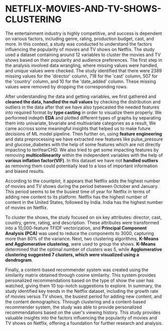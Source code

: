 # NETFLIX-MOVIES-AND-TV-SHOWS-CLUSTERING
The entertainment industry is highly competitive, and success is dependent on various factors, including genre, rating, production budget, cast, and more. In this context, a study was conducted to understand the factors influencing the popularity of movies and TV shows on Netflix. The study used a dataset containing around 12 variables to cluster the movies and TV shows based on their popularity and audience preferences. The first step in the analysis involved data wrangling, where missing values were handled, and unique values were checked. The study identified that there were 2389 missing values for the 'director' column, 718 for the 'cast' column, 507 for the 'country' column, and 10 for the 'date_added' column. These missing values were removed by dropping the corresponding rows.

After understanding the data and getting variables, we first gathered and **cleaned the data, handled the null values** by checking the distribution and outliers in the data after that we have also typecasted the needed features into required format by **type casting** in order to visualize them properly. We performed indepth **EDA** and plotted different types of graphs by separating them into univariate, bivariate and multivariate categories as a result, We came accross some meaningful insights that helped us to make future decisions of ML model pipeline. Then further on, using **feature engineering** and data preprocessing  we have extracted new features like pulse_pressure and glucose_diabetes with the help of some features which are not directly impacting to tenYearCHD. We also tried to get some impacting features by removing **multicollinearity** within the independent variables with the help of **various inflation factor(VIF)**. In this dataset we have not **handled outliers** as removing them could potentially lead to a loss of important information and biased results.

According to the countplot, it appears that Netflix adds the highest number of movies and TV shows during the period between October and January. This period seems to be the busiest time of year for Netflix in terms of adding new content to its platform. Netflix has the highest number of content in the United States, followed by India. India has the highest number of movies on Netflix.

To cluster the shows, the study focused on six key attributes: director, cast, country, genre, rating, and description. These attributes were transformed into a 10,000-feature TFIDF vectorization, and **Principal Component Analysis (PCA)** was used to reduce the components to 3000, capturing more than 80% of the variance. Next, two clustering algorithms, **K-Means and Agglomerative clustering**, were used to group the shows. **K-Means** determined that the optimal number of clusters was 5, while **Agglomerative clustering suggested 7 clusters, which were visualized using a dendrogram**.

Finally, a content-based recommender system was created using the similarity matrix obtained through cosine similarity. This system provides personalized recommendations based on the type of show the user has watched, giving them 10 top-notch suggestions to explore. In summary, the study identified key trends in the Netflix dataset, including the growth rate of movies versus TV shows, the busiest period for adding new content, and the content demographics. Through clustering and a content-based recommender system, the study was able to provide personalized recommendations based on the user's viewing history. This study provides valuable insights into the factors influencing the popularity of movies and TV shows on Netflix, offering a foundation for further research and analysis.
